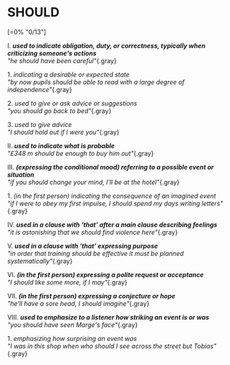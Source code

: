 # SHOULD

[=0% "0/13"]

I. ***used to indicate obligation, duty, or correctness, typically when criticizing someone's actions***<br>
*"he should have been careful"*{.gray}

1\. *indicating a desirable or expected state*<br>
*"by now pupils should be able to read with a large degree of independence"*{.gray}

2\. *used to give or ask advice or suggestions*<br>
*"you should go back to bed"*{.gray}

3\. *used to give advice*<br>
*"I should hold out if I were you"*{.gray}

II. ***used to indicate what is probable***<br>
*"£348 m should be enough to buy him out"*{.gray}

III. ***(expressing the conditional mood) referring to a possible event or situation***<br>
*"if you should change your mind, I'll be at the hotel"*{.gray}

1\. *(in the first person) indicating the consequence of an imagined event*<br>
*"if I were to obey my first impulse, I should spend my days writing letters"*{.gray}

IV. ***used in a clause with ‘that’ after a main clause describing feelings***<br>
*"it is astonishing that we should find violence here"*{.gray}

V. ***used in a clause with ‘that’ expressing purpose***<br>
*"in order that training should be effective it must be planned systematically"*{.gray}

VI. ***(in the first person) expressing a polite request or acceptance***<br>
*"I should like some more, if I may"*{.gray}

VII. ***(in the first person) expressing a conjecture or hope***<br>
*"he'll have a sore head, I should imagine"*{.gray}

VIII. ***used to emphasize to a listener how striking an event is or was***<br>
*"you should have seen Marge's face"*{.gray}

1\. *emphasizing how surprising an event was*<br>
*"I was in this shop when who should I see across the street but Tobias"*{.gray}
